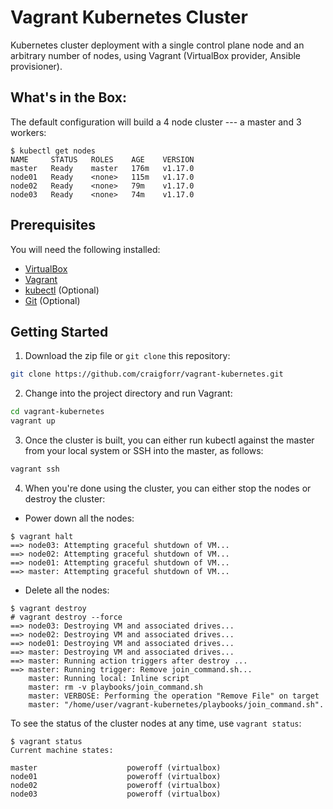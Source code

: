 # Vagrant Kubernetes Cluster

Kubernetes cluster deployment with a single control plane node and an arbitrary number of nodes, using Vagrant (VirtualBox provider, Ansible provisioner).

## What's in the Box:

The default configuration will build a 4 node cluster --- a master and 3 workers:

```
$ kubectl get nodes
NAME     STATUS   ROLES    AGE    VERSION
master   Ready    master   176m   v1.17.0
node01   Ready    <none>   115m   v1.17.0
node02   Ready    <none>   79m    v1.17.0
node03   Ready    <none>   74m    v1.17.0
```

## Prerequisites

You will need the following installed:

- [VirtualBox](https://www.virtualbox.org/)
- [Vagrant](https://www.vagrantup.com/)
- [kubectl](https://kubernetes.io/docs/tasks/tools/install-kubectl/) (Optional)
- [Git](https://git-scm.com/) (Optional)

## Getting Started

1. Download the zip file or `git clone` this repository:
```bash
git clone https://github.com/craigforr/vagrant-kubernetes.git
```
2. Change into the project directory and run Vagrant:
```bash
cd vagrant-kubernetes
vagrant up
```
3. Once the cluster is built, you can either run kubectl against the master from your local system or SSH into the master, as follows:
```bash
vagrant ssh
```
4. When you're done using the cluster, you can either stop the nodes or destroy the cluster:
- Power down all the nodes:
```
$ vagrant halt
==> node03: Attempting graceful shutdown of VM...
==> node02: Attempting graceful shutdown of VM...
==> node01: Attempting graceful shutdown of VM...
==> master: Attempting graceful shutdown of VM...
```
- Delete all the nodes:
```
$ vagrant destroy
# vagrant destroy --force
==> node03: Destroying VM and associated drives...
==> node02: Destroying VM and associated drives...
==> node01: Destroying VM and associated drives...
==> master: Destroying VM and associated drives...
==> master: Running action triggers after destroy ...
==> master: Running trigger: Remove join_command.sh...
    master: Running local: Inline script
    master: rm -v playbooks/join_command.sh
    master: VERBOSE: Performing the operation "Remove File" on target
    master: "/home/user/vagrant-kubernetes/playbooks/join_command.sh".

```

To see the status of the cluster nodes at any time, use `vagrant status`:

```
$ vagrant status
Current machine states:

master                    poweroff (virtualbox)
node01                    poweroff (virtualbox)
node02                    poweroff (virtualbox)
node03                    poweroff (virtualbox)
```


<!-- EOF -->
